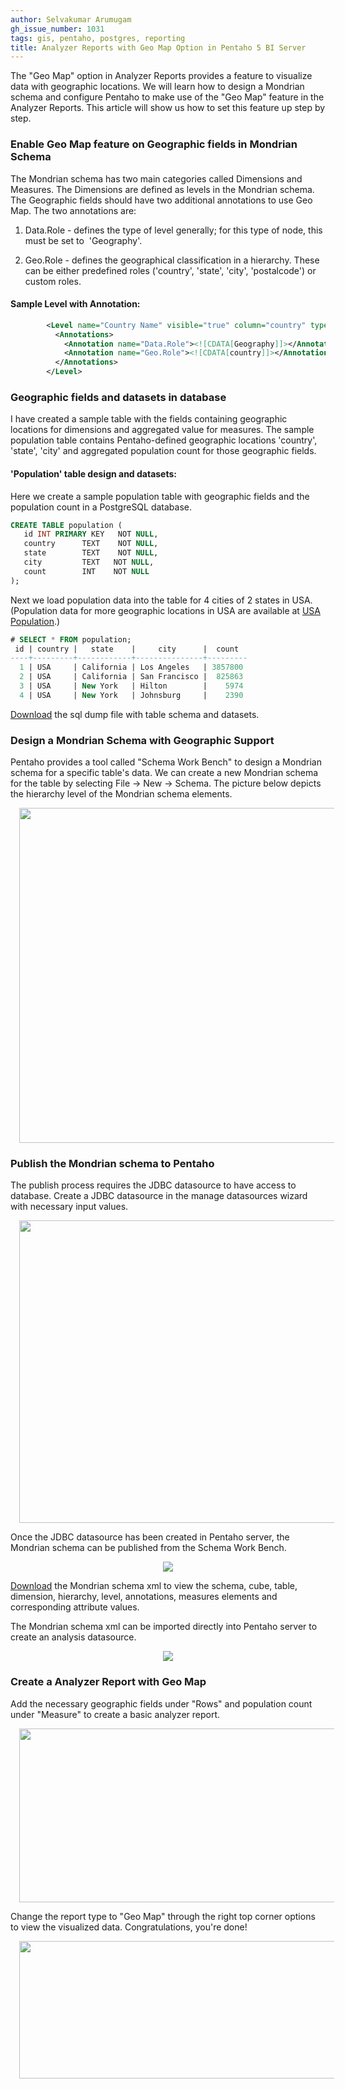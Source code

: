 ```yaml
---
author: Selvakumar Arumugam
gh_issue_number: 1031
tags: gis, pentaho, postgres, reporting
title: Analyzer Reports with Geo Map Option in Pentaho 5 BI Server
---
```



The "Geo Map" option in Analyzer Reports provides a feature to visualize data with geographic locations. We will learn how to design a Mondrian schema and configure Pentaho to make use of the "Geo Map" feature in the Analyzer Reports. This article will show us how to set this feature up step by step.

### **Enable Geo Map feature on Geographic fields in Mondrian Schema**

The Mondrian schema has two main categories called Dimensions and Measures. The Dimensions are defined as levels in the Mondrian schema. The Geographic fields should have two additional annotations to use Geo Map. The two annotations are:

1. Data.Role - defines the type of level generally; for this type of node, this must be set to  'Geography'.

2. Geo.Role - defines the geographical classification in a hierarchy. These can be either predefined roles ('country', 'state', 'city', 'postalcode') or custom roles.

#### Sample Level with Annotation:

```xml
        <Level name="Country Name" visible="true" column="country" type="String" uniqueMembers="false" levelType="Regular" hideMemberIf="Never">
          <Annotations>
            <Annotation name="Data.Role"><![CDATA[Geography]]></Annotation>
            <Annotation name="Geo.Role"><![CDATA[country]]></Annotation>
          </Annotations>
        </Level>
```

 

### **Geographic fields and datasets in database**

 I have created a sample table with the fields containing geographic locations for dimensions and aggregated value for measures. The sample population table contains Pentaho-defined geographic locations 'country', 'state', 'city' and aggregated population count for those geographic fields.

#### **'Population' table design and datasets:**

Here we create a sample population table with geographic fields and the population count in a PostgreSQL database.

```sql
CREATE TABLE population (
   id INT PRIMARY KEY   NOT NULL,
   country      TEXT    NOT NULL,
   state        TEXT    NOT NULL,
   city         TEXT   NOT NULL,
   count        INT    NOT NULL
);
```

Next we load population data into the table for 4 cities of 2 states in USA. (Population data for more geographic locations in USA are available at [USA Population](http://www.google.com/publicdata/explore?ds=kf7tgg1uo9ude_).)

```sql
# SELECT * FROM population;
 id | country |   state    |     city      |  count 
----+---------+------------+---------------+---------
  1 | USA     | California | Los Angeles   | 3857800
  2 | USA     | California | San Francisco |  825863
  3 | USA     | New York   | Hilton        |    5974
  4 | USA     | New York   | Johnsburg     |    2390
```

[Download](https://docs.google.com/uc?export=download&id=0Bxu-zrDMylMqUVpjZFh1LXN1STA) the sql dump file with table schema and datasets.

### **Design a Mondrian Schema with Geographic Support**

Pentaho provides a tool called "Schema Work Bench" to design a Mondrian schema for a specific table's data. We can create a new Mondrian schema for the table by selecting File -> New -> Schema. The picture below depicts the hierarchy level of the Mondrian schema elements.

<div class="separator" style="clear: both; text-align: center;">
<a href="/blog/2014/09/12/analyzer-reports-with-geo-map-option-in/image-0.png" imageanchor="1" style="margin-left: 1em; margin-right: 1em;"><img border="0" height="536" src="/blog/2014/09/12/analyzer-reports-with-geo-map-option-in/image-0.png" width="640"/></a></div>

### **Publish the Mondrian schema to Pentaho**

The publish process requires the JDBC datasource to have access to database. Create a JDBC datasource in the manage datasources wizard with necessary input values.

<div class="separator" style="clear: both; text-align: center;">
</div>

<div class="separator" style="clear: both; text-align: center;">
<a href="/blog/2014/09/12/analyzer-reports-with-geo-map-option-in/image-1.png" imageanchor="1" style="margin-left: 1em; margin-right: 1em;"><img border="0" height="484" src="/blog/2014/09/12/analyzer-reports-with-geo-map-option-in/image-1.png" width="640"/></a></div>

Once the JDBC datasource has been created in Pentaho server, the Mondrian schema can be published from the Schema Work Bench.

<div class="separator" style="clear: both; text-align: center;">
<a href="/blog/2014/09/12/analyzer-reports-with-geo-map-option-in/image-2.png" imageanchor="1" style="margin-left: 1em; margin-right: 1em;"><img border="0" src="/blog/2014/09/12/analyzer-reports-with-geo-map-option-in/image-2.png"/></a></div>

[Download](https://docs.google.com/uc?export=download&id=0Bxu-zrDMylMqaE5idUJwVW9LWnc) the Mondrian schema xml to view the schema, cube, table, dimension, hierarchy, level, annotations, measures elements and corresponding attribute values.

The Mondrian schema xml can be imported directly into Pentaho server to create an analysis datasource.

<div class="separator" style="clear: both; text-align: center;">
<a href="/blog/2014/09/12/analyzer-reports-with-geo-map-option-in/image-3.png" imageanchor="1" style="margin-left: 1em; margin-right: 1em;"><img border="0" src="/blog/2014/09/12/analyzer-reports-with-geo-map-option-in/image-3.png"/></a></div>

### **Create a Analyzer Report with Geo Map**

Add the necessary geographic fields under "Rows" and population count under "Measure" to create a basic analyzer report.

<div class="separator" style="clear: both; text-align: center;">
<a href="/blog/2014/09/12/analyzer-reports-with-geo-map-option-in/image-4.png" imageanchor="1" style="margin-left: 1em; margin-right: 1em;"><img border="0" height="278" src="/blog/2014/09/12/analyzer-reports-with-geo-map-option-in/image-4.png" width="640"/></a></div>

Change the report type to "Geo Map" through the right top corner options to view the visualized data. Congratulations, you're done!

<div class="separator" style="clear: both; text-align: center;">
<a href="/blog/2014/09/12/analyzer-reports-with-geo-map-option-in/image-5.png" imageanchor="1" style="margin-left: 1em; margin-right: 1em;"><img border="0" height="220" src="/blog/2014/09/12/analyzer-reports-with-geo-map-option-in/image-5.png" width="640"/></a></div>


